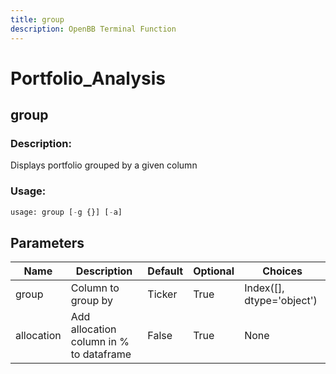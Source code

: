 ```yaml
---
title: group
description: OpenBB Terminal Function
---
```


# Portfolio_Analysis

## group

### Description: 

Displays portfolio grouped by a given column

### Usage: 
```python
usage: group [-g {}] [-a]
```

## Parameters

| Name | Description | Default | Optional | Choices |
| ---- | ----------- | ------- | -------- | ------- |
| group | Column to group by | Ticker | True | Index([], dtype='object') |
| allocation | Add allocation column in % to dataframe | False | True | None |


